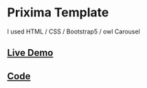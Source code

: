 # Prixima Template

I used HTML / CSS / Bootstrap5 / owl Carousel

## [Live Demo](https://alaashalaby.github.io/priximaTemplate/index.html)
## [Code](https://github.com/alaashalaby/priximaTemplate/blob/main/index.html)
